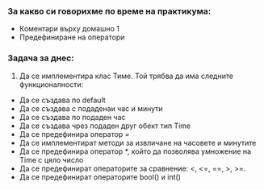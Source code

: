 ### За какво си говорихме по време на практикума:
- Коментари върху домашно 1
- Предефиниране на оператори

### Задача за днес:
1. Да се имплементира клас Тиме. Той трябва да има следните функционалности:
- Да се създава по default
- Да се създава с подаденаи час и минути
- Да се създава по подаден час
- Да се създава чрез подаден друг обект тип Time
- Да се предефинира оператор =
- Да се имплементират методи за извличане на часовете и минутите
- Да се предефинира оператор \*, който да позволява умножение на Time с цяло число
- Да се предефинират операторите за сравнение: <, <=, ==, >, >=.
- Да се предефинират операторите bool() и int()
